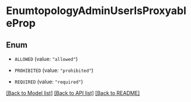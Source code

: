 # EnumtopologyAdminUserIsProxyableProp

## Enum


* `ALLOWED` (value: `"allowed"`)

* `PROHIBITED` (value: `"prohibited"`)

* `REQUIRED` (value: `"required"`)


[[Back to Model list]](../README.md#documentation-for-models) [[Back to API list]](../README.md#documentation-for-api-endpoints) [[Back to README]](../README.md)


